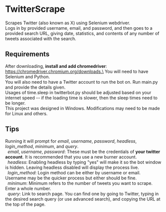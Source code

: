 # TwitterScrape
Scrapes Twitter (also known as X) using Selenium webdriver.<br />
Logs in by provided username, email, and password, and then goes to a provided search URL, giving date, statistics, and contents of any number of tweets associated with the search.

## Requirements
After downloading, **install and add chromedriver**: https://chromedriver.chromium.org/downloads.\
You will need to have Selenium and Python. \
You will also need to have a Twitter account to run the bot on. Run main.py and provide the details given.\
Usages of time.sleep in twitterbot.py should be adjusted based on your internet speed -- if the loading time is slower, then the sleep times need to be longer.\
This project was designed in Windows. Modifications may need to be made for Linux and others.  

## Tips
Running it will prompt for *email*, *username*, *password*, *headless*, *login_method*, *minimum*, and *query*.\
&nbsp;&nbsp;*email*, *username*, *password*: These must be the credentials of **your twitter account**. It is recommended that you use a new burner account.\
&nbsp;&nbsp;*headless*: Enabling headless by typing "yes" will make it so the bot window is hidden. Leaving headless disabled will display the process live.\
&nbsp;&nbsp;*login_method*: Login method can be either by username or email. Username may be the quicker process but either should be fine.\
&nbsp;&nbsp;*minimum*: Minimum refers to the number of tweets you want to scrape. Enter a whole number.\
&nbsp;&nbsp;*query*: Link to search page. You can find one by going to Twitter, typing in the desired search query (or use advanced search), and copying the URL at the top of the page.
